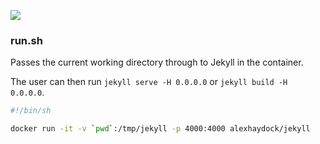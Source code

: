 [![](https://images.microbadger.com/badges/image/alexhaydock/jekyll.svg)](https://microbadger.com/images/alexhaydock/jekyll "Get your own image badge on microbadger.com")

### run.sh

Passes the current working directory through to Jekyll in the container.

The user can then run `jekyll serve -H 0.0.0.0` or `jekyll build -H 0.0.0.0`.

```sh
#!/bin/sh

docker run -it -v `pwd`:/tmp/jekyll -p 4000:4000 alexhaydock/jekyll
```
